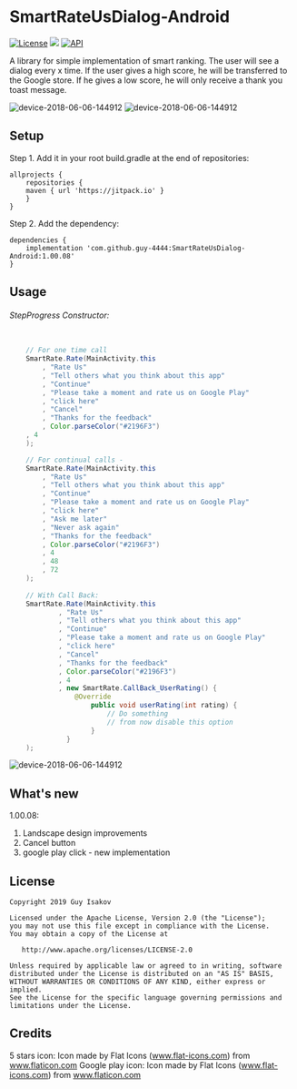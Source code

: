 # SmartRateUsDialog-Android
[![License](https://img.shields.io/badge/License-Apache%202.0-blue.svg)](https://github.com/vlad1m1r990/Lemniscate/blob/master/LICENSE)
[![](https://jitpack.io/v/guy-4444/SmartRateUsDialog-Android.svg)](https://jitpack.io/#guy-4444/SmartRateUsDialog-Android)
[![API](https://img.shields.io/badge/API-18%2B-green.svg?style=flat)]()

A library for simple implementation of smart ranking.
The user will see a dialog every x time.
If the user gives a high score, he will be transferred to the Google store. If he gives a low score, he will only receive a thank you toast message.

![device-2018-06-06-144912](https://github.com/guy-4444/SmartRateUsDialog-Android/blob/master/screen%20shot.png?raw=true)
![device-2018-06-06-144912](https://github.com/guy-4444/SmartRateUsDialog-Android/blob/master/screen%20shot%202.png?raw=true)

## Setup
Step 1. Add it in your root build.gradle at the end of repositories:
```
allprojects {
    repositories {
	maven { url 'https://jitpack.io' }
    }
}
```

Step 2. Add the dependency:

```
dependencies {
	implementation 'com.github.guy-4444:SmartRateUsDialog-Android:1.00.08'
}
```
## Usage

###### StepProgress Constructor:
```java

    // For one time call
    SmartRate.Rate(MainActivity.this
    	, "Rate Us"
    	, "Tell others what you think about this app"
    	, "Continue"
    	, "Please take a moment and rate us on Google Play"
    	, "click here"
    	, "Cancel"
    	, "Thanks for the feedback"
    	, Color.parseColor("#2196F3")
   	, 4
    );

    // For continual calls - 
    SmartRate.Rate(MainActivity.this
    	, "Rate Us"
    	, "Tell others what you think about this app"
    	, "Continue"
    	, "Please take a moment and rate us on Google Play"
    	, "click here"
    	, "Ask me later"
    	, "Never ask again"
    	, "Thanks for the feedback"
    	, Color.parseColor("#2196F3")
    	, 4
    	, 48
    	, 72
    );
    
    // With Call Back:
    SmartRate.Rate(MainActivity.this
            , "Rate Us"
            , "Tell others what you think about this app"
            , "Continue"
            , "Please take a moment and rate us on Google Play"
            , "click here"
            , "Cancel"
            , "Thanks for the feedback"
            , Color.parseColor("#2196F3")
            , 4
            , new SmartRate.CallBack_UserRating() {
                @Override
                    public void userRating(int rating) {
                        // Do something
                        // from now disable this option
                    }
              }
    );

```

![device-2018-06-06-144912](https://github.com/guy-4444/SmartRateUsDialog-Android/blob/master/desc.png?raw=true)

## What's new
1.00.08:
1. Landscape design improvements
2. Cancel button
3. google play click - new implementation

## License

    Copyright 2019 Guy Isakov

    Licensed under the Apache License, Version 2.0 (the "License");
    you may not use this file except in compliance with the License.
    You may obtain a copy of the License at

       http://www.apache.org/licenses/LICENSE-2.0

    Unless required by applicable law or agreed to in writing, software
    distributed under the License is distributed on an "AS IS" BASIS,
    WITHOUT WARRANTIES OR CONDITIONS OF ANY KIND, either express or implied.
    See the License for the specific language governing permissions and
    limitations under the License.

## Credits

5 stars icon:
Icon made by Flat Icons (www.flat-icons.com) from www.flaticon.com
Google play icon:
Icon made by Flat Icons (www.flat-icons.com) from www.flaticon.com

